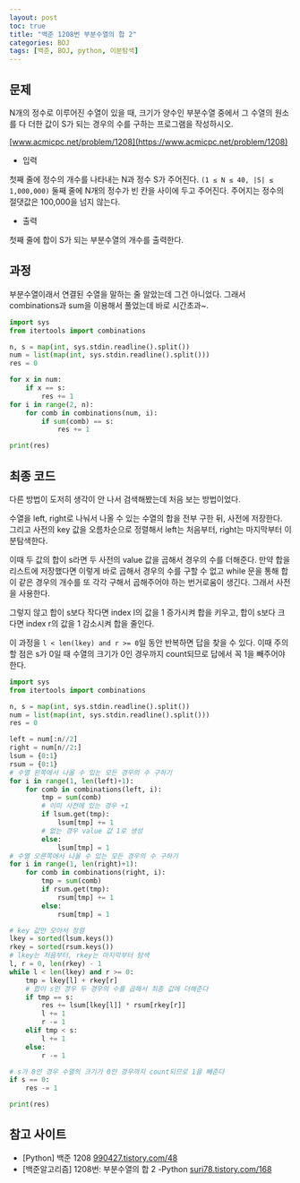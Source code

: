 ```yaml
---
layout: post
toc: true
title: "백준 1208번 부분수열의 합 2"
categories: BOJ
tags: [백준, BOJ, python, 이분탐색]
---
```


## 문제
N개의 정수로 이루어진 수열이 있을 때, 크기가 양수인 부분수열 중에서 그 수열의 원소를 다 더한 값이 S가 되는 경우의 수를 구하는 프로그램을 작성하시오.

[www.acmicpc.net/problem/1208](https://www.acmicpc.net/problem/1208)

* 입력

첫째 줄에 정수의 개수를 나타내는 N과 정수 S가 주어진다. `(1 ≤ N ≤ 40, |S| ≤ 1,000,000)` 둘째 줄에 N개의 정수가 빈 칸을 사이에 두고 주어진다. 주어지는 정수의 절댓값은 100,000을 넘지 않는다.

* 출력

첫째 줄에 합이 S가 되는 부분수열의 개수를 출력한다.


## 과정

부분수열이래서 연결된 수열을 말하는 줄 알았는데 그건 아니었다. 그래서 combinations과 sum을 이용해서 풀었는데 바로 시간초과~.

```python
import sys
from itertools import combinations

n, s = map(int, sys.stdin.readline().split())
num = list(map(int, sys.stdin.readline().split()))
res = 0

for x in num:
    if x == s:
        res += 1
for i in range(2, n):
    for comb in combinations(num, i):
        if sum(comb) == s:
            res += 1

print(res)
```

## 최종 코드

다른 방법이 도저히 생각이 안 나서 검색해봤는데 처음 보는 방법이었다.

수열을 left, right로 나눠서 나올 수 있는 수열의 합을 전부 구한 뒤, 사전에 저장한다. 그리고 사전의 key 값을 오름차순으로 정렬해서 left는 처음부터, right는 마지막부터 이분탐색한다.

이때 두 값의 합이 s라면 두 사전의 value 값을 곱해서 경우의 수를 더해준다. 만약 합을 리스트에 저장했다면 이렇게 바로 곱해서 경우의 수를 구할 수 없고 while 문을 통해 합이 같은 경우의 개수를 또 각각 구해서 곱해주어야 하는 번거로움이 생긴다. 그래서 사전을 사용한다.

그렇지 않고 합이 s보다 작다면 index l의 값을 1 증가시켜 합을 키우고, 합이 s보다 크다면 index r의 값을 1 감소시켜 합을 줄인다.

이 과정을 `l < len(lkey) and r >= 0`일 동안 반복하면 답을 찾을 수 있다. 이때 주의할 점은 s가 0일 때 수열의 크기가 0인 경우까지 count되므로 답에서 꼭 1을 빼주어야 한다.

```python
import sys
from itertools import combinations

n, s = map(int, sys.stdin.readline().split())
num = list(map(int, sys.stdin.readline().split()))
res = 0

left = num[:n//2]
right = num[n//2:]
lsum = {0:1}
rsum = {0:1}
# 수열 왼쪽에서 나올 수 있는 모든 경우의 수 구하기
for i in range(1, len(left)+1):
    for comb in combinations(left, i):
        tmp = sum(comb)
        # 이미 사전에 있는 경우 +1
        if lsum.get(tmp):
            lsum[tmp] += 1
        # 없는 경우 value 값 1로 생성
        else:
            lsum[tmp] = 1
# 수열 오른쪽에서 나올 수 있는 모든 경우의 수 구하기
for i in range(1, len(right)+1):
    for comb in combinations(right, i):
        tmp = sum(comb)
        if rsum.get(tmp):
            rsum[tmp] += 1
        else:
            rsum[tmp] = 1

# key 값만 모아서 정렬
lkey = sorted(lsum.keys())
rkey = sorted(rsum.keys())
# lkey는 처음부터, rkey는 마지막부터 탐색
l, r = 0, len(rkey) - 1
while l < len(lkey) and r >= 0:
    tmp = lkey[l] + rkey[r]
    # 합이 s인 경우 두 경우의 수를 곱해서 최종 값에 더해준다
    if tmp == s:
        res += lsum[lkey[l]] * rsum[rkey[r]]
        l += 1
        r -= 1
    elif tmp < s:
        l += 1
    else:
        r -= 1

# s가 0인 경우 수열의 크기가 0인 경우까지 count되므로 1을 빼준다
if s == 0:
    res -= 1

print(res)
```


## 참고 사이트

- [Python] 백준 1208 [990427.tistory.com/48](https://990427.tistory.com/48)
- [백준알고리즘] 1208번: 부분수열의 합 2 -Python [suri78.tistory.com/168](https://suri78.tistory.com/168)
